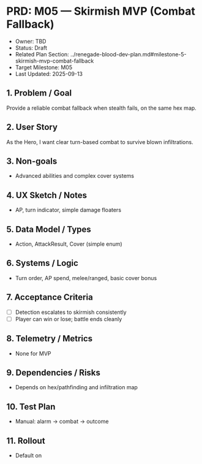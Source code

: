 # PRD: M05 — Skirmish MVP (Combat Fallback)

- Owner: TBD
- Status: Draft
- Related Plan Section: ../renegade-blood-dev-plan.md#milestone-5-skirmish-mvp-combat-fallback
- Target Milestone: M05
- Last Updated: 2025-09-13

## 1. Problem / Goal

Provide a reliable combat fallback when stealth fails, on the same hex map.

## 2. User Story

As the Hero, I want clear turn-based combat to survive blown infiltrations.

## 3. Non-goals

- Advanced abilities and complex cover systems

## 4. UX Sketch / Notes

- AP, turn indicator, simple damage floaters

## 5. Data Model / Types

- Action, AttackResult, Cover (simple enum)

## 6. Systems / Logic

- Turn order, AP spend, melee/ranged, basic cover bonus

## 7. Acceptance Criteria

- [ ] Detection escalates to skirmish consistently
- [ ] Player can win or lose; battle ends cleanly

## 8. Telemetry / Metrics

- None for MVP

## 9. Dependencies / Risks

- Depends on hex/pathfinding and infiltration map

## 10. Test Plan

- Manual: alarm -> combat -> outcome

## 11. Rollout

- Default on
